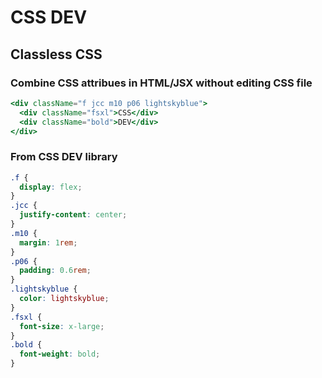 # CSS DEV

## Classless CSS

### Combine CSS attribues in HTML/JSX without editing CSS file

```jsx
<div className="f jcc m10 p06 lightskyblue">
  <div className="fsxl">CSS</div>
  <div className="bold">DEV</div>
</div>
```

### From CSS DEV library

```css
.f {
  display: flex;
}
.jcc {
  justify-content: center;
}
.m10 {
  margin: 1rem;
}
.p06 {
  padding: 0.6rem;
}
.lightskyblue {
  color: lightskyblue;
}
.fsxl {
  font-size: x-large;
}
.bold {
  font-weight: bold;
}
```
